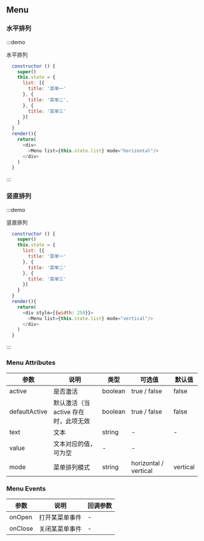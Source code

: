 ## Menu

### 水平排列

:::demo

水平排列

```js
  constructor () {
    super()
    this.state = {
      list: [{
        title: '菜单一'
      }, {
        title: '菜单二',
      }, {
        title: '菜单三'
      }]
    }
  }
  render(){
    return(
      <div>
        <Menu list={this.state.list} mode="horizontal"/>
      </div>
    )
  }

```
:::

### 竖直排列

:::demo

竖直排列

```js
  constructor () {
    super()
    this.state = {
      list: [{
        title: '菜单一'
      }, {
        title: '菜单二'
      }, {
        title: '菜单三'
      }]
    }
  }
  render(){
    return(
      <div style={{width: 250}}>
        <Menu list={this.state.list} mode="vertical"/>
      </div>
    )
  }

```
:::


<!-- - 水平菜单
  - 折叠
    - 子级菜单
    - 分组菜单
  - 不折叠
    - 展开溢出

- 垂直菜单
  - 分组
  - 嵌套子菜单
  - 弹出子菜单
  - 子菜单对齐 -->

### Menu Attributes

| 参数 | 说明 | 类型 | 可选值 | 默认值 |
| -------- | ----- | ---- | ---- | ---- |
| active | 是否激活 | boolean | true / false  | false |
| defaultActive | 默认激活（当  active 存在时，此项无效 | boolean | true / false | false |
| text | 文本 | string | - | - |
| value | 文本对应的值，可为空 | - | - |
| mode | 菜单排列模式 | string | horizontal / vertical | vertical |

### Menu Events

| 参数 | 说明 | 回调参数 |
| -------- | ----- | ---- |
| onOpen | 打开某菜单事件 | - |
| onClose | 关闭某菜单事件 | - |
